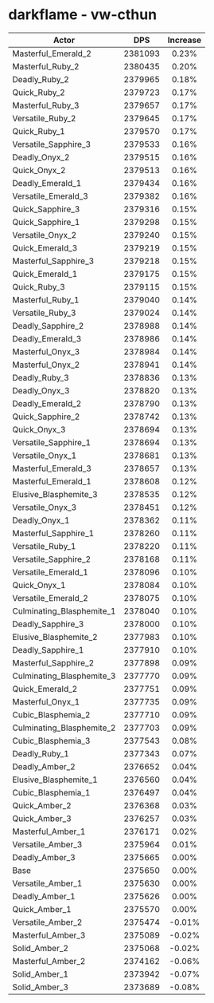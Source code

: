 # darkflame - vw-cthun
| Actor | DPS | Increase |
|---|:---:|:---:|
|Masterful_Emerald_2|2381093|0.23%|
|Masterful_Ruby_2|2380435|0.20%|
|Deadly_Ruby_2|2379965|0.18%|
|Quick_Ruby_2|2379723|0.17%|
|Masterful_Ruby_3|2379657|0.17%|
|Versatile_Ruby_2|2379645|0.17%|
|Quick_Ruby_1|2379570|0.17%|
|Versatile_Sapphire_3|2379533|0.16%|
|Deadly_Onyx_2|2379515|0.16%|
|Quick_Onyx_2|2379513|0.16%|
|Deadly_Emerald_1|2379434|0.16%|
|Versatile_Emerald_3|2379382|0.16%|
|Quick_Sapphire_3|2379316|0.15%|
|Quick_Sapphire_1|2379298|0.15%|
|Versatile_Onyx_2|2379240|0.15%|
|Quick_Emerald_3|2379219|0.15%|
|Masterful_Sapphire_3|2379218|0.15%|
|Quick_Emerald_1|2379175|0.15%|
|Quick_Ruby_3|2379115|0.15%|
|Masterful_Ruby_1|2379040|0.14%|
|Versatile_Ruby_3|2379024|0.14%|
|Deadly_Sapphire_2|2378988|0.14%|
|Deadly_Emerald_3|2378986|0.14%|
|Masterful_Onyx_3|2378984|0.14%|
|Masterful_Onyx_2|2378941|0.14%|
|Deadly_Ruby_3|2378836|0.13%|
|Deadly_Onyx_3|2378820|0.13%|
|Deadly_Emerald_2|2378790|0.13%|
|Quick_Sapphire_2|2378742|0.13%|
|Quick_Onyx_3|2378694|0.13%|
|Versatile_Sapphire_1|2378694|0.13%|
|Versatile_Onyx_1|2378681|0.13%|
|Masterful_Emerald_3|2378657|0.13%|
|Masterful_Emerald_1|2378608|0.12%|
|Elusive_Blasphemite_3|2378535|0.12%|
|Versatile_Onyx_3|2378451|0.12%|
|Deadly_Onyx_1|2378362|0.11%|
|Masterful_Sapphire_1|2378260|0.11%|
|Versatile_Ruby_1|2378220|0.11%|
|Versatile_Sapphire_2|2378168|0.11%|
|Versatile_Emerald_1|2378096|0.10%|
|Quick_Onyx_1|2378084|0.10%|
|Versatile_Emerald_2|2378075|0.10%|
|Culminating_Blasphemite_1|2378040|0.10%|
|Deadly_Sapphire_3|2378000|0.10%|
|Elusive_Blasphemite_2|2377983|0.10%|
|Deadly_Sapphire_1|2377910|0.10%|
|Masterful_Sapphire_2|2377898|0.09%|
|Culminating_Blasphemite_3|2377770|0.09%|
|Quick_Emerald_2|2377751|0.09%|
|Masterful_Onyx_1|2377735|0.09%|
|Cubic_Blasphemia_2|2377710|0.09%|
|Culminating_Blasphemite_2|2377703|0.09%|
|Cubic_Blasphemia_3|2377543|0.08%|
|Deadly_Ruby_1|2377343|0.07%|
|Deadly_Amber_2|2376652|0.04%|
|Elusive_Blasphemite_1|2376560|0.04%|
|Cubic_Blasphemia_1|2376497|0.04%|
|Quick_Amber_2|2376368|0.03%|
|Quick_Amber_3|2376257|0.03%|
|Masterful_Amber_1|2376171|0.02%|
|Versatile_Amber_3|2375964|0.01%|
|Deadly_Amber_3|2375665|0.00%|
|Base|2375650|0.00%|
|Versatile_Amber_1|2375630|0.00%|
|Deadly_Amber_1|2375626|0.00%|
|Quick_Amber_1|2375570|0.00%|
|Versatile_Amber_2|2375474|-0.01%|
|Masterful_Amber_3|2375089|-0.02%|
|Solid_Amber_2|2375068|-0.02%|
|Masterful_Amber_2|2374162|-0.06%|
|Solid_Amber_1|2373942|-0.07%|
|Solid_Amber_3|2373689|-0.08%|
